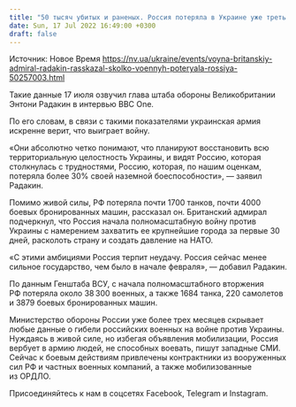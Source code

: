 ```yaml
---
title: "50 тысяч убитых и раненых. Россия потеряла в Украине уже треть сухопутной боеспособности — глава штаба обороны Британии"
date: Sun, 17 Jul 2022 16:49:00 +0300
draft: false
---
```

Источник: Новое Время https://nv.ua/ukraine/events/voyna-britanskiy-admiral-radakin-rasskazal-skolko-voennyh-poteryala-rossiya-50257003.html


Такие данные 17 июля озвучил глава штаба обороны Великобритании Энтони Радакин в интервью BBC One.

По его словам, в связи с такими показателями украинская армия искренне верит, что выиграет войну.

«Они абсолютно четко понимают, что планируют восстановить всю территориальную целостность Украины, и видят Россию, которая столкнулась с трудностями, Россию, которая, по нашим оценкам, потеряла более 30% своей наземной боеспособности», — заявил Радакин.

Помимо живой силы, РФ потеряла почти 1700 танков, почти 4000 боевых бронированных машин, рассказал он. Британский адмирал подчеркнул, что Россия начала полномасштабную войну против Украины с намерением захватить ее крупнейшие города за первые 30 дней, расколоть страну и создать давление на НАТО.

«С этими амбициями Россия терпит неудачу. Россия сейчас менее сильное государство, чем было в начале февраля», — добавил Радакин.

По данным Генштаба ВСУ, с начала полномасштабного вторжения РФ потеряла около 38 300 военных, а также 1684 танка, 220 самолетов и 3879 боевых бронированных машин.

Министерство обороны России уже более трех месяцев скрывает любые данные о гибели российских военных на войне против Украины. Нуждаясь в живой силе, но избегая объявления мобилизации, Россия вербует в армию людей, не способных воевать, пишут западные СМИ. Сейчас к боевым действиям привлечены контрактники из вооруженных сил РФ и частных военных компаний, а также мобилизованные из ОРДЛО.

Присоединяйтесь к нам в соцсетях Facebook, Telegram и Instagram.
